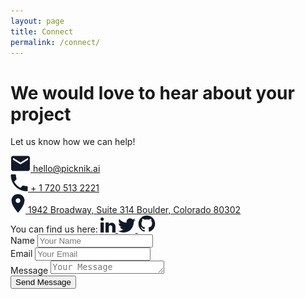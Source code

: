 ```yaml
---
layout: page
title: Connect
permalink: /connect/
---
```


<div class="container-flow" style="position: relative;">
    <div class="contact-top">
        <div class="container">
            <div class="row">
                <div class="col-12 col-xl-6">
                    <div class="contact-content">
                        <h1>We would love to hear about your project</h1>
                        <p>Let us know how we can help!</p>
                    </div>
                </div>
            </div>
        </div>
    </div>
    <div class="contact-bottom">
        <div class="container">
            <div class="row">
                <div class="col-12 col-xl-6">
                    <div class="contact-info">
                        <div class="contact-info-single">
                            <a class="contact-info-text" href="mailto:hello@picknik.ai">
                                <img src="../assets/images/redesign/mail.svg">
                                hello@picknik.ai
                            </a>
                        </div>
                        <div class="contact-info-single">
                            <a class="contact-info-text" href="tel:+17205132221">               <img src="../assets/images/redesign/phone.svg">
                                + 1 720 513 2221
                            </a>
                        </div>
                        <div class="contact-info-single">
                            <a class="contact-info-text" target="_blank" href="https://maps.google.com/?q=1942 Broadway, Suite 314 Boulder, Colorado 80302">
                                <img src="../assets/images/redesign/address.svg">
                                1942 Broadway, Suite 314 Boulder, Colorado 80302
                            </a>
                        </div>
                    </div>
                    <div class="contact-info-social">
                        <span>You can find us here:</span>
                        <a class="contact-info-text" target="_blank" href="https://www.linkedin.com/company/16217177/">
                            <img src="../assets/images/redesign/linkedin.svg">
                        </a>
                        <a class="contact-info-text" target="_blank" href="https://twitter.com/PickNikRobotics">
                            <img src="../assets/images/redesign/twitter.svg">
                        </a>
                        <a class="contact-info-text" target="_blank" href="https://github.com/pickNikRobotics/">
                            <img src="../assets/images/redesign/github.svg">
                        </a>
                    </div>
                </div>
            </div>
        </div>
    </div>
    <div class="contact-form">
        <form action="https://formcarry.com/s/I_R-0DVKskS" method="POST" accept-charset="UTF-8">
            <div class="form-group">
                <label for="nameInput">Name</label>
                <input type="text" name="name" class="form-control" id="nameInput" placeholder="Your Name">
            </div>
            <div class="form-group">
                <label for="emailInput">Email</label>
                <input type="email" name="email" class="form-control" id="emailInput" placeholder="Your Email">
            </div>
            <div class="form-group">
                <label for="textArea">Message</label>
                <textarea class="form-control" name="textarea" data-autoresize id="textArea" rows="1" placeholder="Your Message"></textarea>
            </div>
            <input type="hidden" name="_gotcha"/><!-- use this to prevent spam -->
            <div class="form-group">
                <button type="submit" class="btn">Send Message</button>
            </div>
        </form>
    </div>
</div>
